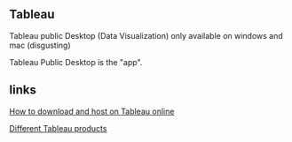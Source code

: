 ## Tableau

Tableau public Desktop (Data Visualization) only available on windows and mac
(disgusting)

Tableau Public Desktop is the "app". 


## links

[How to download and host on Tableau online](https://www.youtube.com/watch?v=orBRCSwaWZg)

[Different Tableau products](https://www.gangboard.com/blog/tableau-products)



